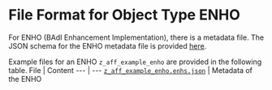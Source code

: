 # File Format for Object Type ENHO

For ENHO (BAdI Enhancement Implementation), there is a metadata file.
The JSON schema for the ENHO metadata file is provided [here](./enho.json).

Example files for an ENHO `z_aff_example_enho` are provided in the following table.
File | Content
 --- | ---
[`z_aff_example_enho.enhs.json`](./examples/z_aff_example_enho.enho.badi.json)    | Metadata of the ENHO
